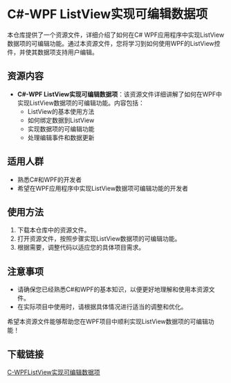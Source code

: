 # C#-WPF ListView实现可编辑数据项

本仓库提供了一个资源文件，详细介绍了如何在C# WPF应用程序中实现ListView数据项的可编辑功能。通过本资源文件，您将学习到如何使用WPF的ListView控件，并使其数据项支持用户编辑。

## 资源内容

- **C#-WPF ListView实现可编辑数据项**：该资源文件详细讲解了如何在WPF中实现ListView数据项的可编辑功能。内容包括：
  - ListView的基本使用方法
  - 如何绑定数据到ListView
  - 实现数据项的可编辑功能
  - 处理编辑事件和数据更新

## 适用人群

- 熟悉C#和WPF的开发者
- 希望在WPF应用程序中实现ListView数据项可编辑功能的开发者

## 使用方法

1. 下载本仓库中的资源文件。
2. 打开资源文件，按照步骤实现ListView数据项的可编辑功能。
3. 根据需要，调整代码以适应您的具体项目需求。

## 注意事项

- 请确保您已经熟悉C#和WPF的基本知识，以便更好地理解和使用本资源文件。
- 在实际项目中使用时，请根据具体情况进行适当的调整和优化。

希望本资源文件能够帮助您在WPF项目中顺利实现ListView数据项的可编辑功能！

## 下载链接

[C-WPFListView实现可编辑数据项](https://pan.quark.cn/s/6780ae435226)